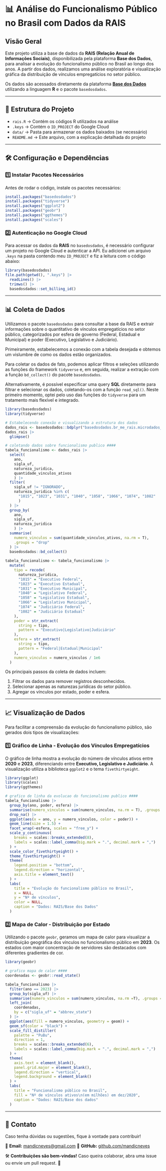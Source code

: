 # 📊 Análise do Funcionalismo Público no Brasil com Dados da RAIS

## Visão Geral

Este projeto utiliza a base de dados da **RAIS (Relação Anual de Informações Sociais)**, disponibilizada pela plataforma **Base dos Dados**, para analisar a evolução do funcionalismo público no Brasil ao longo dos anos. A partir dos dados, realizamos uma análise exploratória e visualização gráfica da distribuição de vínculos empregatícios no setor público.

Os dados são acessados diretamente da plataforma [**Base dos Dados**](https://basedosdados.org/) utilizando a linguagem **R** e o pacote `basedosdados`.

------------------------------------------------------------------------

## 📂 Estrutura do Projeto

-   `rais.R` → Contém os códigos R utilizados na análise
-   `.keys` → Contém o `ID_PROJECT` do Google Cloud
-   `data/` → Pasta para armazenar os dados baixados (se necessário)
-   `README.md` → Este arquivo, com a explicação detalhada do projeto

------------------------------------------------------------------------

## 🛠️ Configuração e Dependências

### **1️⃣ Instalar Pacotes Necessários**

Antes de rodar o código, instale os pacotes necessários:

``` r
install.packages("basedosdados")
install.packages("tidyverse")
install.packages("ggplot2")
install.packages("geobr")
install.packages("ggthemes")
install.packages("scales")
```

### **2️⃣ Autenticação no Google Cloud**

Para acessar os dados da **RAIS** no `basedosdados`, é necessário configurar um projeto no Google Cloud e autenticar a API. Eu adicionei um arquivo `.keys` na pasta contendo meu `ID_PROJECT` e fiz a leitura com o código abaixo:

``` r
library(basedosdados)
file.path(getwd(), ".keys") |> 
  readLines() |> 
  trimws() |> 
  basedosdados::set_billing_id()
```

------------------------------------------------------------------------

## 📊 Coleta de Dados

Utilizamos o pacote `basedosdados` para consultar a base da RAIS e extrair informações sobre o quantitativo de vínculos empregatícios no setor público, categorizados por esfera de governo (Federal, Estadual e Municipal) e poder (Executivo, Legislativo e Judiciário).

Primeiramente, estabelecemos a conexão com a tabela desejada e obtemos um vislumbre de como os dados estão organizados.

Para coletar os dados de fato, podemos aplicar filtros e seleções utilizando as funções do framework `tidyverse` e, em seguida, realizar a extração com a função `bd_collect()` do pacote `basedosdados`.

Alternativamente, é possível especificar uma query **SQL** diretamente para filtrar e selecionar os dados, coletando-os com a função `read_sql()`. Neste primeiro momento, optei pelo uso das funções do `tidyverse` para um tratamento mais flexível e integrado.

``` r
library(basedosdados)
library(tidyverse)

# Estabelecendo conexão e visualizando a estrutura dos dados
dados_rais <- basedosdados::bdplyr("basedosdados.br_me_rais.microdados_estabelecimentos")
dados_rais |> 
  glimpse()

# coletando dados sobre funcionalismo publico ####
tabela_funcionalismo <- dados_rais |> 
  select(
    ano, 
    sigla_uf, 
    natureza_juridica, 
    quantidade_vinculos_ativos
    ) |>
  filter(
    sigla_uf != "IGNORADO",
    natureza_juridica %in% c(
      "1015", "1023", "1031", "1040", "1058", "1066", "1074", "1082"
      )
  ) |>
  group_by(
    ano, 
    sigla_uf, 
    natureza_juridica
    ) |> 
  summarise(
    numero_vinculos = sum(quantidade_vinculos_ativos, na.rm = T),
    .groups = "drop"
  ) |>
  basedosdados::bd_collect()
  
tabela_funcionalismo <- tabela_funcionalismo |>
  mutate(
    tipo = recode(
      natureza_juridica,
      "1015" = "Executivo Federal",
      "1023" = "Executivo Estadual",
      "1031" = "Executivo Municipal",
      "1040" = "Legislativo Federal",
      "1058" = "Legislativo Estadual",
      "1066" = "Legislativo Municipal",
      "1074" = "Judiciário Federal",
      "1082" = "Judiciário Estadual"
    ),
    poder = str_extract(
      string = tipo,
      pattern = "Executivo|Legislativo|Judiciário"
    ),
    esfera = str_extract(
      string = tipo,
      pattern = "Federal|Estadual|Municipal"
    ),
    numero_vinculos = numero_vinculos / 1e6
  )
```

Os principais passos da coleta de dados incluem:

1.  Filtrar os dados para remover registros desconhecidos.
2.  Selecionar apenas as naturezas jurídicas do setor público.
3.  Agregar os vínculos por estado, poder e esfera.

------------------------------------------------------------------------

## 📈 Visualização de Dados

Para facilitar a compreensão da evolução do funcionalismo público, são gerados dois tipos de visualizações:

### 1️⃣ Gráfico de Linha - Evolução dos Vínculos Empregatícios

O gráfico de linha mostra a evolução do número de vínculos ativos entre **2020** e **2023**, diferenciando entre **Executivo, Legislativo e Judiciário**. A visualização utiliza a biblioteca `ggplot2` e o tema `fivethirtyeight`.

``` r
library(ggplot)
library(scales)
library(ggthemes)

# grafico de linha da evolucao do funcionalismo publico ####
tabela_funcionalismo |>
  group_by(ano, poder, esfera) |>
  summarise(numero_vinculos = sum(numero_vinculos, na.rm = T), .groups = "drop") |>
  drop_na() |>
  ggplot(aes(x = ano, y = numero_vinculos, color = poder)) +
  geom_line(size = 1.5) +
  facet_wrap(~esfera, scales = "free_y") + 
  scale_y_continuous(
    breaks = scales::breaks_extended(8),
    labels = scales::label_comma(big.mark = ".", decimal.mark = ",")
  ) +
  scale_color_fivethirtyeight() +
  theme_fivethirtyeight() +
  theme(
    legend.position = "bottom",
    legend.direction = "horizontal",
    axis.title = element_text()
  ) +
  labs(
    title = "Evolução do funcionalismo público no Brasil",
    x = NULL,
    y = "Nº de vínculos",
    color = NULL,
    caption = "Dados: RAIS/Base dos Dados"
  )
```

### 2️⃣ Mapa de Calor - Distribuição por Estado

Utilizando o pacote `geobr`, geramos um mapa de calor para visualizar a distribuição geográfica dos vínculos no funcionalismo público em **2023**. Os estados com maior concentração de servidores são destacados com diferentes gradientes de cor.

``` r
library(geobr)

# grafico mapa de calor ####
coordenadas <- geobr::read_state()

tabela_funcionalismo |> 
  filter(ano == 2023) |>
  group_by(sigla_uf) |>
  summarise(numero_vinculos = sum(numero_vinculos, na.rm =T), .groups = "drop") |>
  left_join(
    coordenadas,
    by = c("sigla_uf" = "abbrev_state")
  ) |>
  ggplot(aes(fill = numero_vinculos, geometry = geom)) + 
  geom_sf(color = "black") + 
  scale_fill_distiller(
    palette = "PuBu",
    direction = 1,
    breaks = scales::breaks_extended(6),
    labels = scales::label_comma(big.mark = ".", decimal.mark = ",")
  ) +
  theme(
    axis.text = element_blank(),
    panel.grid.major = element_blank(),
    legend.direction = "vertical",
    legend.background = element_blank()
  ) +
  labs(
    title = "Funcionalismo público no Brasil",
    fill = "Nº de vínculos ativos\n(em milhões) em dez/2020",
    caption = "Dados: RAIS/Base dos dados"
  )
```

------------------------------------------------------------------------

## 📌 Contato

Caso tenha dúvidas ou sugestões, fique à vontade para contribuir!

📧 **Email:** [mandicneves\@gmail.com](mailto:mandicneves@gmail.com)
📂 **GitHub:** [github.com/mandicneves](https://github.com/mandicneves)

🛠️ **Contribuições são bem-vindas!** Caso queira colaborar, abra uma issue ou envie um pull request. 🚀

